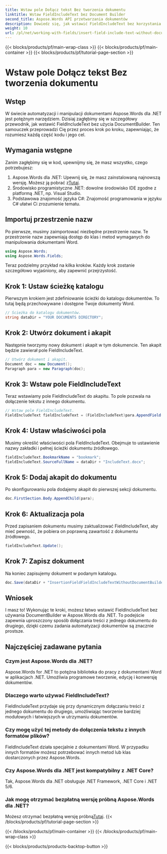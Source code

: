 ```yaml
---
title: Wstaw pole Dołącz tekst Bez tworzenia dokumentu
linktitle: Wstaw FieldIncludeText bez Document Builder
second_title: Aspose.Words API przetwarzania dokumentów
description: Dowiedz się, jak wstawić FieldIncludeText bez korzystania z DocumentBuilder w Aspose.Words dla .NET, korzystając z naszego szczegółowego przewodnika krok po kroku.
weight: 10
url: /pl/net/working-with-fields/insert-field-include-text-without-document-builder/
---
```


{{< blocks/products/pf/main-wrap-class >}}
{{< blocks/products/pf/main-container >}}
{{< blocks/products/pf/tutorial-page-section >}}

# Wstaw pole Dołącz tekst Bez tworzenia dokumentu

## Wstęp

W świecie automatyzacji i manipulacji dokumentami Aspose.Words dla .NET jest potężnym narzędziem. Dzisiaj zagłębimy się w szczegółowy przewodnik, jak wstawić FieldIncludeText bez użycia DocumentBuilder. Ten samouczek przeprowadzi Cię przez proces krok po kroku, zapewniając, że rozumiesz każdą część kodu i jego cel.

## Wymagania wstępne

Zanim zagłębimy się w kod, upewnijmy się, że masz wszystko, czego potrzebujesz:

1.  Aspose.Words dla .NET: Upewnij się, że masz zainstalowaną najnowszą wersję. Możesz ją pobrać z[Tutaj](https://releases.aspose.com/words/net/).
2. Środowisko programistyczne .NET: dowolne środowisko IDE zgodne z platformą .NET, np. Visual Studio.
3. Podstawowa znajomość języka C#: Znajomość programowania w języku C# ułatwi Ci zrozumienie tematu.

## Importuj przestrzenie nazw

Po pierwsze, musimy zaimportować niezbędne przestrzenie nazw. Te przestrzenie nazw zapewniają dostęp do klas i metod wymaganych do manipulowania dokumentami Word.

```csharp
using Aspose.Words;
using Aspose.Words.Fields;
```

Teraz podzielmy przykład na kilka kroków. Każdy krok zostanie szczegółowo wyjaśniony, aby zapewnić przejrzystość.

## Krok 1: Ustaw ścieżkę katalogu

Pierwszym krokiem jest zdefiniowanie ścieżki do katalogu dokumentów. To tutaj będą przechowywane i dostępne Twoje dokumenty Word.

```csharp
// Ścieżka do katalogu dokumentów.
string dataDir = "YOUR DOCUMENTS DIRECTORY";
```

## Krok 2: Utwórz dokument i akapit

Następnie tworzymy nowy dokument i akapit w tym dokumencie. Ten akapit będzie zawierał pole FieldIncludeText.

```csharp
// Utwórz dokument i akapit.
Document doc = new Document();
Paragraph para = new Paragraph(doc);
```

## Krok 3: Wstaw pole FieldIncludeText

Teraz wstawiamy pole FieldIncludeText do akapitu. To pole pozwala na dołączenie tekstu z innego dokumentu.

```csharp
// Wstaw pole FieldIncludeText.
FieldIncludeText fieldIncludeText = (FieldIncludeText)para.AppendField(FieldType.FieldIncludeText, false);
```

## Krok 4: Ustaw właściwości pola

Musimy określić właściwości pola FieldIncludeText. Obejmuje to ustawienie nazwy zakładki i pełnej ścieżki dokumentu źródłowego.

```csharp
fieldIncludeText.BookmarkName = "bookmark";
fieldIncludeText.SourceFullName = dataDir + "IncludeText.docx";
```

## Krok 5: Dodaj akapit do dokumentu

Po skonfigurowaniu pola dodajemy akapit do pierwszej sekcji dokumentu.

```csharp
doc.FirstSection.Body.AppendChild(para);
```

## Krok 6: Aktualizacja pola

Przed zapisaniem dokumentu musimy zaktualizować FieldIncludeText, aby mieć pewność, że pobiera on poprawną zawartość z dokumentu źródłowego.

```csharp
fieldIncludeText.Update();
```

## Krok 7: Zapisz dokument

Na koniec zapisujemy dokument w podanym katalogu.

```csharp
doc.Save(dataDir + "InsertionFieldFieldIncludeTextWithoutDocumentBuilder.docx");
```

## Wniosek

I masz to! Wykonując te kroki, możesz łatwo wstawić FieldIncludeText bez używania DocumentBuilder w Aspose.Words dla .NET. To podejście zapewnia uproszczony sposób dołączania treści z jednego dokumentu do drugiego, dzięki czemu zadania automatyzacji dokumentów są znacznie prostsze.

## Najczęściej zadawane pytania

### Czym jest Aspose.Words dla .NET?  
Aspose.Words for .NET to potężna biblioteka do pracy z dokumentami Word w aplikacjach .NET. Umożliwia programowe tworzenie, edycję i konwersję dokumentów.

### Dlaczego warto używać FieldIncludeText?  
FieldIncludeText przydaje się przy dynamicznym dołączaniu treści z jednego dokumentu do drugiego, umożliwiając tworzenie bardziej modułowych i łatwiejszych w utrzymaniu dokumentów.

### Czy mogę użyć tej metody do dołączenia tekstu z innych formatów plików?  
FieldIncludeText działa specjalnie z dokumentami Word. W przypadku innych formatów możesz potrzebować innych metod lub klas dostarczonych przez Aspose.Words.

### Czy Aspose.Words dla .NET jest kompatybilny z .NET Core?  
Tak, Aspose.Words dla .NET obsługuje .NET Framework, .NET Core i .NET 5/6.

### Jak mogę otrzymać bezpłatną wersję próbną Aspose.Words dla .NET?  
 Możesz otrzymać bezpłatną wersję próbną[Tutaj](https://releases.aspose.com/).
{{< /blocks/products/pf/tutorial-page-section >}}

{{< /blocks/products/pf/main-container >}}
{{< /blocks/products/pf/main-wrap-class >}}

{{< blocks/products/products-backtop-button >}}
